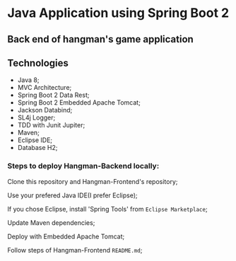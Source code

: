 # Java Application using Spring Boot 2      

## Back end of hangman's game application

## Technologies

* Java 8;
* MVC Architecture;
* Spring Boot 2 Data Rest;
* Spring Boot 2 Embedded Apache Tomcat;
* Jackson Databind;
* SL4j Logger;
* TDD with Junit Jupiter;
* Maven;
* Eclipse IDE;
* Database H2;

### Steps to deploy Hangman-Backend locally:

Clone this repository and Hangman-Frontend's repository;

Use your prefered Java IDE(I prefer Eclipse);

If you chose Eclipse, install 'Spring Tools' from `Eclipse Marketplace`;

Update Maven dependencies;

Deploy with Embedded Apache Tomcat;

Follow steps of Hangman-Frontend `README.md`;

